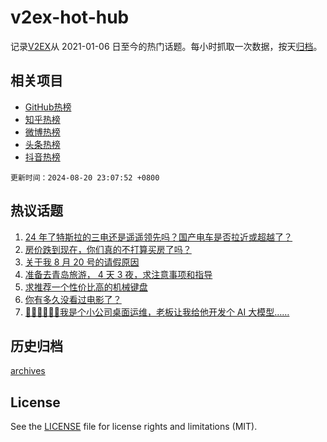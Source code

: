 # v2ex-hot-hub

 记录[V2EX](https://www.v2ex.com/)从 2021-01-06 日至今的热门话题。每小时抓取一次数据，按天[归档](archives)。
 
 ## 相关项目

- [GitHub热榜](https://github.com/snaildev/github-hot-hub)
- [知乎热榜](https://github.com/snaildev/zhihu-hot-hub)
- [微博热榜](https://github.com/snaildev/weibo-hot-hub)
- [头条热榜](https://github.com/snaildev/toutiao-hot-hub)
- [抖音热榜](https://github.com/snaildev/douyin-hot-hub)


 `更新时间：2024-08-20 23:07:52 +0800`

## 热议话题

1. [24 年了特斯拉的三电还是遥遥领先吗？国产电车是否拉近或超越了？](https://www.v2ex.com/t/1066305)
1. [房价跌到现在，你们真的不打算买房了吗？](https://www.v2ex.com/t/1066308)
1. [关于我 8 月 20 号的请假原因](https://www.v2ex.com/t/1066313)
1. [准备去青岛旅游， 4 天 3 夜，求注意事项和指导](https://www.v2ex.com/t/1066315)
1. [求推荐一个性价比高的机械键盘](https://www.v2ex.com/t/1066312)
1. [你有多久没看过电影了？](https://www.v2ex.com/t/1066352)
1. [🙏🏻🙏🏻🙏🏻我是个小公司桌面运维，老板让我给他开发个 AI 大模型……](https://www.v2ex.com/t/1066362)

## 历史归档

[archives](archives)

## License

See the [LICENSE](LICENSE) file for license rights and limitations (MIT).
